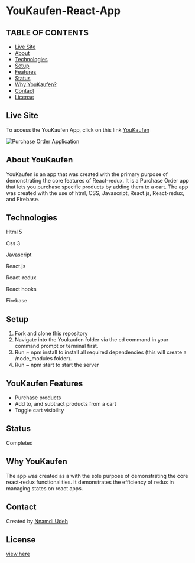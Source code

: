 # YouKaufen-React-App
## TABLE OF CONTENTS
* [Live Site](#Live-Site)
* [About](#About-YouKaufen)
* [Technologies](#Technologies)
* [Setup](#Setup)
* [Features](#YouKaufen-Features)
* [Status](#Status)
* [Why YouKaufen?](#Why-YouKaufen)
* [Contact](#Contact)
* [License](#License)

## Live Site
To access the YouKaufen App, click on this link [YouKaufen](https://youkaufen.firebaseapp.com/)

![Purchase Order Application](https://i.ibb.co/rQ4B7y2/Screenshot-28.png)

## About YouKaufen
YouKaufen is an app that was created with the primary purpose of demonstrating the core features of React-redux. It is a Purchase Order app that lets you purchase specific products by adding them to a cart. The app was created with the use of html, CSS, Javascript, React.js, React-redux, and Firebase.

## Technologies
Html 5

Css 3

Javascript

React.js

React-redux

React hooks

Firebase

## Setup
1. Fork and clone this repository
2. Navigate into the Youkaufen folder via the cd command in your command prompt or terminal first.
3. Run ~ npm install to install all required dependencies (this will create a /node_modules folder).
4. Run ~ npm start to start the server

## YouKaufen Features
- Purchase products
- Add to, and subtract products from a cart
- Toggle cart visibility


## Status 
Completed


## Why YouKaufen
The app was created as a with the sole purpose of demonstrating the core react-redux functionalities. It demonstrates the efficiency of redux in managing states on react apps.

## Contact
Created by [Nnamdi Udeh](http://www.linkedin.com/in/nnamdi-udeh-630a33185)

## License
[view here](License.txt)
